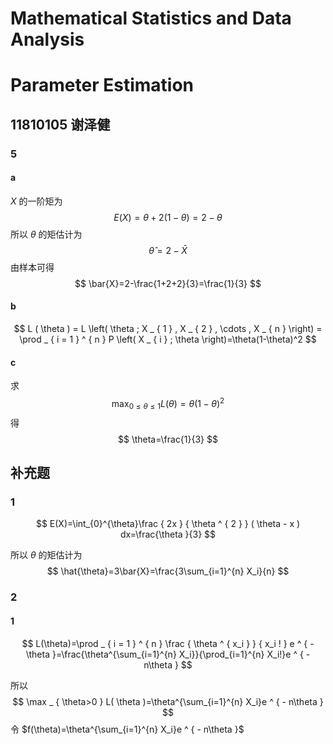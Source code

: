 # Mathematical Statistics and Data Analysis

# Parameter Estimation

## 11810105 谢泽健

### 5

#### a

$X$ 的一阶矩为
$$
E(X)=\theta+2(1-\theta)=2-\theta
$$
所以 $\theta$ 的矩估计为
$$
\hat{\theta}=2-\bar{X}
$$
由样本可得
$$
\bar{X}=2-\frac{1+2+2}{3}=\frac{1}{3}
$$

#### b

$$
L ( \theta ) = L \left( \theta ; X _ { 1 } , X _ { 2 } , \cdots , X _ { n } \right) = \prod _ { i = 1 } ^ { n } P \left( X _ { i } ; \theta \right)=\theta(1-\theta)^2
$$

#### c

求
$$
\max _ {  0\le\theta\le1 } L( \theta )=\theta(1-\theta)^2
$$
得
$$
\theta=\frac{1}{3}
$$

## 补充题

### 1

$$
E(X)=\int_{0}^{\theta}\frac { 2x } { \theta ^ { 2 } } ( \theta - x ) dx=\frac{\theta }{3}
$$

所以 $\theta$ 的矩估计为
$$
\hat{\theta}=3\bar{X}=\frac{3\sum_{i=1}^{n} X_i}{n}
$$

### 2

#### 1

$$
L(\theta)=\prod _ { i = 1 } ^ { n } \frac { \theta ^ { x_i } } { x_i ! } e ^ { - \theta }=\frac{\theta^{\sum_{i=1}^{n} X_i}}{\prod_{i=1}^{n} X_i!}e ^ { - n\theta }
$$

所以
$$
\max _ {  \theta>0 } L( \theta )=\theta^{\sum_{i=1}^{n} X_i}e ^ { - n\theta }
$$
令 $f(\theta)=\theta^{\sum_{i=1}^{n} X_i}e ^ { - n\theta }$ 

